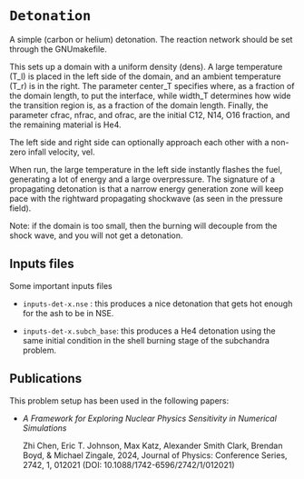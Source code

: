 # `Detonation`

A simple (carbon or helium) detonation.  The reaction network should
be set through the GNUmakefile.

This sets up a domain with a uniform density (dens).  A large
temperature (T_l) is placed in the left side of the domain, and an
ambient temperature (T_r) is in the right.  The parameter center_T
specifies where, as a fraction of the domain length, to put the
interface, while width_T determines how wide the transition region is,
as a fraction of the domain length. Finally, the parameter cfrac, nfrac,
and ofrac, are the initial C12, N14, O16 fraction, and the remaining
material is He4.

The left side and right side can optionally approach each other with a
non-zero infall velocity, vel.

When run, the large temperature in the left side instantly flashes the
fuel, generating a lot of energy and a large overpressure.  The
signature of a propagating detonation is that a narrow energy
generation zone will keep pace with the rightward propagating
shockwave (as seen in the pressure field).

Note: if the domain is too small, then the burning will decouple from
the shock wave, and you will not get a detonation.

## Inputs files

Some important inputs files

* `inputs-det-x.nse` : this produces a nice detonation that gets hot
  enough for the ash to be in NSE.

* `inputs-det-x.subch_base`: this produces a He4 detonation using the
  same initial condition in the shell burning stage of the subchandra
  problem.


## Publications

This problem setup has been used in the following papers:

* *A Framework for Exploring Nuclear Physics Sensitivity in Numerical Simulations*

  Zhi Chen, Eric T. Johnson, Max Katz, Alexander Smith Clark, Brendan
  Boyd, & Michael Zingale, 2024, Journal of Physics: Conference Series,
  2742, 1, 012021 (DOI: 10.1088/1742-6596/2742/1/012021)

